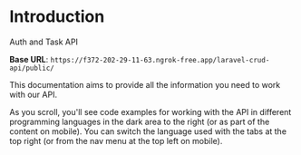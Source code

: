 # Introduction

Auth and Task API

<aside>
    <strong>Base URL</strong>: <code>https://f372-202-29-11-63.ngrok-free.app/laravel-crud-api/public/</code>
</aside>

This documentation aims to provide all the information you need to work with our API.

<aside>As you scroll, you'll see code examples for working with the API in different programming languages in the dark area to the right (or as part of the content on mobile).
You can switch the language used with the tabs at the top right (or from the nav menu at the top left on mobile).</aside>

